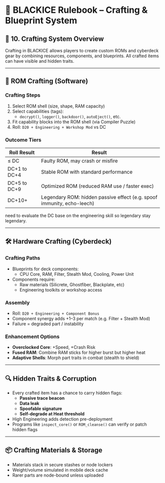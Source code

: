 # 📖 BLACKICE Rulebook – Crafting & Blueprint System

## 🧪 10. Crafting System Overview
Crafting in BLACKICE allows players to create custom ROMs and cyberdeck gear by combining resources, components, and blueprints. All crafted items can have visible and hidden traits.

---

## 🧠 ROM Crafting (Software)
### Crafting Steps
1. Select ROM shell (size, shape, RAM capacity)
2. Select capabilities (tags):
   - `decrypt()`, `logger()`, `backdoor()`, `autoEject()`, etc.
3. Fit capability blocks into the ROM shell (via Compiler Puzzle)
4. Roll: `D20 + Engineering + Workshop Mod` vs DC

### Outcome Tiers
| Roll Result | Result |
|-------------|--------|
| ≤ DC        | Faulty ROM, may crash or misfire |
| DC+1 to DC+4| Stable ROM with standard performance |
| DC+5 to DC+9| Optimized ROM (reduced RAM use / faster exec) |
| DC+10+      | Legendary ROM: hidden passive effect (e.g. spoof immunity, echo-leech)

need to evaluate the DC base on the engineering skill so legendary stay legendary.

---

## 🛠️ Hardware Crafting (Cyberdeck)
### Crafting Paths
- Blueprints for deck components:
  - CPU Core, RAM, Filter, Stealth Mod, Cooling, Power Unit
- Components require:
  - Raw materials (Silicrete, Ghostfiber, Blackplate, etc)
  - Engineering toolkits or workshop access

### Assembly
- Roll: `D20 + Engineering + Component Bonus`
- Component synergy adds +1–3 per match (e.g. Filter + Stealth Mod)
- Failure = degraded part / instability

### Enhancement Options
- **Overclocked Core**: +Speed, +Crash Risk
- **Fused RAM**: Combine RAM sticks for higher burst but higher heat
- **Adaptive Shells**: Morph part traits in combat (stealth to shield)

---

## 🔍 Hidden Traits & Corruption
- Every crafted item has a chance to carry hidden flags:
  - **Passive trace beacon**
  - **Data leak**
  - **Spoofable signature**
  - **Self-degrade at Heat threshold**
- High Engineering adds detection pre-deployment
- Programs like `inspect_core()` or `ROM_cleanse()` can verify or patch hidden flags

---

## 📦 Crafting Materials & Storage
- Materials stack in secure stashes or node lockers
- Weight/volume simulated in mobile deck cache
- Rarer parts are node-bound unless uploaded



